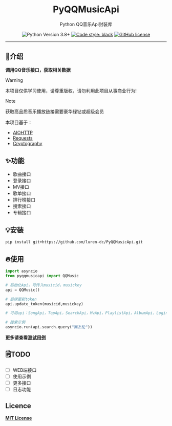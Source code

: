 <div align="center">
    <h1> PyQQMusicApi </h1>
    <p> Python QQ音乐Api封装库 </p>

![Python Version 3.8+](https://img.shields.io/badge/Python-3.8%2B-blue)
[![Code style: black](https://img.shields.io/badge/code%20style-black-000000.svg)](https://github.com/psf/black)
[![GitHub license](https://img.shields.io/github/license/luren-dc/QQMusicApi)](https://github.com/luren-dc/QQMusicApi/blob/master/LICENSE)

</div>

---

## 🎊介绍

**调用QQ音乐接口，获取相关数据**

> [!WARNING]
> 本项目仅供学习使用，请尊重版权，请勿利用此项目从事商业行为!

> [!NOTE]
> 获取高品质音乐播放链接需要豪华绿钻或超级会员

本项目基于：

- [AIOHTTP](https://docs.aiohttp.org/)
- [Requests](https://requests.readthedocs.io/)
- [Cryptography](https://cryptography.io/)

## ✨功能

- 歌曲接口
- 登录接口
- MV接口
- 歌单接口
- 排行榜接口
- 搜索接口
- 专辑接口

## 💡安装
```shell
pip install git+https://github.com/luren-dc/PyQQMusicApi.git
```

## 🔥使用

```python
import asyncio
from pyqqmusicapi import QQMusic

# 初始化Api，可传入musicid，musickey
api = QQMusic()

# 后续更新token
api.update_token(musicid,musickey)

# 可用api：SongApi，TopApi，SearchApi，MvApi，PlaylistApi，AlbumApi，LoginApi

# 搜索示例
asyncio.run(api.search.query("周杰伦"))
```

**更多请查看[测试用例](https://github.com/luren-dc/PyQQMusicApi/tree/dev/tests)**

## 🗒️TODO

- [ ] WEB端接口
- [ ] 使用示例
- [ ] 更多接口
- [ ] 日志功能

## Licence

**[MIT License](https://github.com/luren-dc/QQMusicApi/blob/master/LICENSE)**
